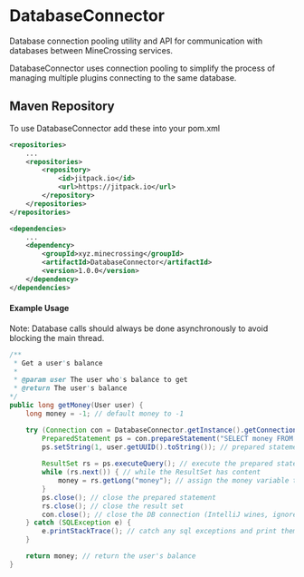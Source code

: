 # DatabaseConnector
Database connection pooling utility and API for communication with databases between MineCrossing services.

DatabaseConnector uses connection pooling to simplify the process of managing multiple plugins connecting to the same database.

## Maven Repository
To use DatabaseConnector add these into your pom.xml
```xml
<repositories>
    ...
    <repositories>
        <repository>
            <id>jitpack.io</id>
            <url>https://jitpack.io</url>
        </repository>
    </repositories>
</repositories>

<dependencies>
    ...
    <dependency>
        <groupId>xyz.minecrossing</groupId>
        <artifactId>DatabaseConnector</artifactId>
        <version>1.0.0</version>
    </dependency>
</dependencies>
```

#### Example Usage
Note: Database calls should always be done asynchronously to avoid blocking the main thread.
```java
/**
 * Get a user's balance
 * 
 * @param user The user who's balance to get
 * @return The user's balance
*/
public long getMoney(User user) {
    long money = -1; // default money to -1

    try (Connection con = DatabaseConnector.getInstance().getConnection("database")) { // establish a connection with the database named "database"
        PreparedStatement ps = con.prepareStatement("SELECT money FROM money WHERE uuid = ? LIMIT 1;"); // create a prepared statement with a custom SQL query
        ps.setString(1, user.getUUID().toString()); // prepared statement params start at 1
            
        ResultSet rs = ps.executeQuery(); // execute the prepared statement query and store it in a ResultSet
        while (rs.next()) { // while the ResultSet has content
            money = rs.getLong("money"); // assign the money variable to be the value of the money column
        }
        ps.close(); // close the prepared statement
        rs.close(); // close the result set
        con.close(); // close the DB connection (IntelliJ wines, ignore it)
    } catch (SQLException e) {
        e.printStackTrace(); // catch any sql exceptions and print them to console
    }

    return money; // return the user's balance
}
``` 